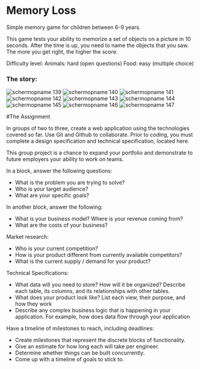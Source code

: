 # Memory Loss

Simple memory game for children between 6-9 years.

This game tests your ability to memorize a set of objects on a picture in 10 seconds. 
After the time is up, you need to name the objects that you saw. 
The more you get right, the higher the score.

Difficulty level:
Animals: hard (open questions)
Food: easy (multiple choice)

### The story:
![schermopname 139](https://user-images.githubusercontent.com/25740926/27291179-d5ed49d2-550f-11e7-96c8-6c1c8581d49a.png)
![schermopname 140](https://user-images.githubusercontent.com/25740926/27291182-d5ef8008-550f-11e7-9e9e-afdc078344fd.png)
![schermopname 141](https://user-images.githubusercontent.com/25740926/27291183-d5f1476c-550f-11e7-8c2a-8a21cb259dac.png)
![schermopname 142](https://user-images.githubusercontent.com/25740926/27291180-d5eeb8bc-550f-11e7-8a30-cfae3392f624.png)
![schermopname 143](https://user-images.githubusercontent.com/25740926/27291184-d5f1965e-550f-11e7-80f2-3fa41d6dd2e7.png)
![schermopname 144](https://user-images.githubusercontent.com/25740926/27291181-d5ef0f38-550f-11e7-86bc-564dedfa1a5a.png)
![schermopname 145](https://user-images.githubusercontent.com/25740926/27291187-d6114c74-550f-11e7-8cca-fe90246eebf8.png)
![schermopname 146](https://user-images.githubusercontent.com/25740926/27291186-d60c6b46-550f-11e7-9b14-8a883e7a703b.png)
![schermopname 147](https://user-images.githubusercontent.com/25740926/27291185-d60c6c22-550f-11e7-9943-7f58ebed2ba3.png)

#The Assignment

In groups of two to three, create a web application using the technologies covered so far. Use Git and Github to collaborate. Prior to coding, you must complete a design specification and technical specification, located here.

This group project is a chance to expand your portfolio and demonstrate to future employers your ability to work on teams.

In a block, answer the following questions:
- What is the problem you are trying to solve?
- Who is your target audience?
- What are your specific goals?

In another block, answer the following:
- What is your business model? Where is your revenue coming from?
- What are the costs of your business?

Market research:
- Who is your current competition?
- How is your product different from currently available competitors?
- What is the current supply / demand for your product?

Technical Specifications:
- What data will you need to store? How will it be organized? Describe each table, its columns, and its relationships with other tables.
- What does your product look like? List each view, their purpose, and how they work
- Describe any complex business logic that is happening in your application. For example, how does data flow through your application

Have a timeline of milestones to reach, including deadlines:
- Create milestones that represent the discrete blocks of functionality.
- Give an estimate for how long each will take per engineer.
- Determine whether things can be built concurrently.
- Come up with a timeline of goals to stick to.


